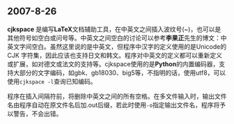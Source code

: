 ## 2007-8-26
**cjkspace** 是编写**LaTeX**文档辅助工具，在中英文之间插入波纹号(~)，也可以是其他符号如空白或问号等。中英文之间空白的讨论可以参考**李果正**先生的博文：中英文字间空白。虽然这里说的是中英文，但程序中汉字的定义使用的是Unicode的 CJK 字符集，因此应该也支持日文和韩文。程序对中英文的定义都可以重新定义或扩展，如对德文或法文的支持等。cjkspace使用的是**Python**的内置编码器，支持大部分的文字编码，如gbk、gb18030、big5等，不指明的话，使用utf8，可以使用`cjkspace -l`查询已知编码。

程序在插入间隔符前，将删除中英文之间的所有空格。在多文件输入时，输出文件名由程序自动在原文件名后加.out后缀，若此时使用`-o`指定输出文件名，程序将予以警告，不会出错。